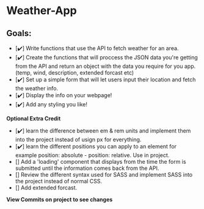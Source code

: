 # Weather-App

## Goals:
- [✔️] Write functions that use the API to fetch weather for an area.
- [✔️] Create the functions that will proccess the JSON data you're getting from the API and return an object with the data you require for you app. (temp, wind, description, extended forcast etc)
- [✔️] Set up a simple form that will let users input their location and fetch the weather info.
- [✔️] Display the info on your webpage!
- [✔️] Add any styling you like!

**Optional Extra Credit**
- [✔️] learn the difference between em & rem units and implement them into the project instead of usign px for everything.
- [✔️] learn the different positions you can apply to an element for example position: absolute  - position: relative. Use in project.
- [] Add a 'loading' component that displays from the time the form is submitted until the information comes back from the API.
- [] Review the different syntax used for SASS and implement SASS into the project instead of normal CSS.
- [] Add extended forcast.

**View Commits on project to see changes**
